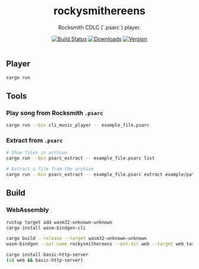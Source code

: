 <h1 align="center">rockysmithereens</h1>
<p align="center">
   Rocksmith CDLC (`.psarc`) player.
</p>

<p align="center">
   <a href="https://actions-badge.atrox.dev/tversteeg/rockysmithereens/goto"><img src="https://github.com/tversteeg/rockysmithereens/workflows/CI/badge.svg" alt="Build Status"/></a>
   <a href="https://github.com/tversteeg/rockysmithereens/releases"><img src="https://img.shields.io/crates/d/rockysmithereens.svg" alt="Downloads"/></a>
   <a href="https://crates.io/crates/rockysmithereens"><img src="https://img.shields.io/crates/v/rockysmithereens.svg" alt="Version"/></a>
   <br/><br/>
</p>

## Player

```bash
cargo run
```

## Tools

### Play song from Rocksmith `.psarc`

```bash
cargo run --bin cli_music_player -- example_file.psarc
```

### Extract from `.psarc`

```bash
# Show files in archive
cargo run --bin psarc_extract -- example_file.psarc list

# Extract a file from the archive
cargo run --bin psarc_extract -- example_file.psarc extract example/path/from/above/command output_file.ext 
```

## Build

### WebAssembly

```sh
rustup target add wasm32-unknown-unknown
cargo install wasm-bindgen-cli

cargo build --release --target wasm32-unknown-unknown
wasm-bindgen --out-name rockysmithereens --out-dir web --target web target/wasm32-unknown-unknown/release/rockysmithereens.wasm

cargo install basic-http-server
(cd web && basic-http-server)
```
